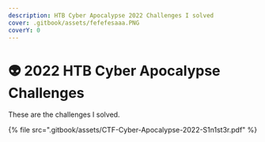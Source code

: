 ```yaml
---
description: HTB Cyber Apocalypse 2022 Challenges I solved
cover: .gitbook/assets/fefefesaaa.PNG
coverY: 0
---
```


# 👽 2022 HTB Cyber Apocalypse Challenges

These are the challenges I solved.

{% file src=".gitbook/assets/CTF-Cyber-Apocalypse-2022-S1n1st3r.pdf" %}
